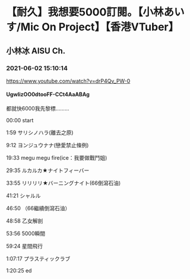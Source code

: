 # 【耐久】我想要5000訂閱。【小林あいす/Mic On Project】【香港VTuber】

## 小林冰 AISU Ch. 

### 2021-06-02 15:10:14

https://www.youtube.com/watch?v=drP4Qv_PW-0

#### UgwlizOO0dtooFF-CCt4AaABAg

都就快6000我先黎標………

00:00 start

1:59 サリシノハラ(離去之原) 

9:12 ヨンジュウナナ(戀愛禁止條例)

19:33 megu megu fire(ice：我要做戰鬥姐)

29:35 ルカルカ★ナイトフィーバー

33:55 リリリリ★バーニングナイト(66倒瀉石油)

41:21 シャルル

46:50 （66繼續倒瀉石油）

48:58 乙女解剖

53:56 5000瞬間

59:24 星間飛行

1:07:17 プラスティックラブ

1:20:25 ed


